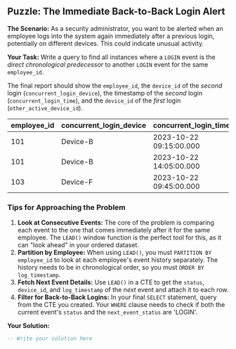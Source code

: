 ## Puzzle: The Immediate Back-to-Back Login Alert

**The Scenario:** As a security administrator, you want to be alerted when an employee logs into the system again immediately after a previous login, potentially on different devices. This could indicate unusual activity.

**Your Task:** Write a query to find all instances where a `LOGIN` event is the *direct chronological predecessor* to another `LOGIN` event for the same `employee_id`.

The final report should show the `employee_id`, the `device_id` of the *second* login (`concurrent_login_device`), the timestamp of the *second* login (`concurrent_login_time`), and the `device_id` of the *first* login (`other_active_device_id`).

| **employee_id** | **concurrent_login_device** | **concurrent_login_time** | **other_active_device_id** |
| --------------------- | --------------------------------- | ------------------------------- | -------------------------------- |
| 101                   | Device-B                          | 2023-10-22 09:15:00.000         | Device-A                         |
| 101                   | Device-B                          | 2023-10-22 14:05:00.000         | Device-A                         |
| 103                   | Device-F                          | 2023-10-22 09:45:00.000         | Device-E                         |

### Tips for Approaching the Problem

1. **Look at Consecutive Events:** The core of the problem is comparing each event to the one that comes immediately after it for the same employee. The `LEAD()` window function is the perfect tool for this, as it can "look ahead" in your ordered dataset.
2. **Partition by Employee:** When using `LEAD()`, you must `PARTITION BY employee_id` to look at each employee's event history separately. The history needs to be in chronological order, so you must `ORDER BY log_timestamp`.
3. **Fetch Next Event Details:** Use `LEAD()` in a CTE to get the `status`, `device_id`, and `log_timestamp` of the *next* event and attach it to each row.
4. **Filter for Back-to-Back Logins:** In your final `SELECT` statement, query from the CTE you created. Your `WHERE` clause needs to check if both the current event's `status` and the `next_event_status` are 'LOGIN'.

**Your Solution:**

```sql
-- Write your solution here
```
